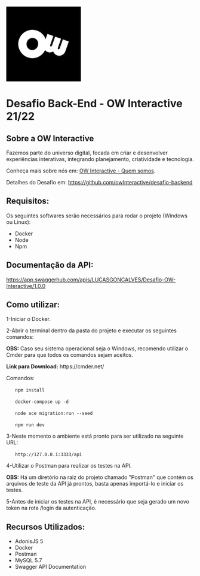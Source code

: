 ![Logo OW Interactive](https://github.com/owInteractive/desafio-backend/raw/master/media/logo.jpg "OW Interactive")

# Desafio Back-End - OW Interactive 21/22

## Sobre a OW Interactive
Fazemos parte do universo digital, focada em criar e desenvolver experiências interativas, integrando planejamento, criatividade e tecnologia.

Conheça mais sobre nós em: [OW Interactive - Quem somos](http://www.owinteractive.com/quem-somos/).

Detalhes do Desafio em: https://github.com/owInteractive/desafio-backend

## Requisitos:
Os seguintes softwares serão necessários para rodar o projeto (Windows ou Linux):
<ul>
    <li>Docker</li>
    <li>Node</li>
    <li>Npm</li>
</ul>

## Documentação da API:
https://app.swaggerhub.com/apis/LUCASGONCALVES/Desafio-OW-Interactive/1.0.0

## Como utilizar:

<p>1-Iniciar o Docker.</p>
<p>2-Abrir o terminal dentro da pasta do projeto e executar os seguintes comandos:</p>
<p><b>OBS:</b> Caso seu sistema operacional seja o Windows, recomendo utilizar o Cmder para que todos os comandos sejam aceitos.</p>
<p><b>Link para Download:</b> https://cmder.net/ </p>

<p>Comandos:</p>
<ul>
    <p><code>npm install</code></p>
    <p><code>docker-compose up -d</code></p>
    <p><code>node ace migration:run --seed</code></p>
    <p><code>npm run dev</code></p>
</ul>

<p>3-Neste momento o ambiente está pronto para ser utilizado na seguinte URL:</p>
<ul>
    <p><code>http://127.0.0.1:3333/api</code></p>
</ul>

<p>4-Utilizar o Postman para realizar os testes na API.</p>
<p><b>OBS:</b> Há um diretório na raiz do projeto chamado "Postman" que contém os arquivos de teste da API já prontos, basta apenas importá-lo e iniciar os testes.</p>

<p>5-Antes de iniciar os testes na API, é necessário que seja gerado um novo token na rota /login da autenticação.</p>

## Recursos Utilizados:

<ul>
    <li>AdonisJS 5</li>
    <li>Docker</li>
    <li>Postman</li>
    <li>MySQL 5.7</li>
    <li>Swagger API Documentation</li>
</ul>
